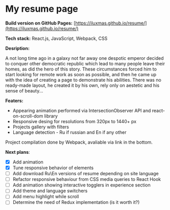# My resume page

**Build version on GitHub Pages:** [https://iluxmas.github.io/resume/](https://iluxmas.github.io/resume/)

**Tech stack:** React.js, JavaScript, Webpack, CSS

**Desription:**

A not long time ago in a galaxy not far away one despotic emperor decided to conquer other democratic republic which lead to many people leave their homes, as did the hero of this story. These circumstances forced him to start looking for remote work as soon as possible, and then he came up with the idea of ​​creating a page to demonstrate his abilities. There was no ready-made layout, he created it by his own, rely only on aestetic and his sense of beauty...

**Featers:**

- Appearing animation performed via IntersectionObserver API and react-on-scroll-dom library
- Responsive desing for resolutions from 320px to 1440+ px
- Projects gallery with filters
- Language detection - Ru if russian and En if any other

Project compilation done by Webpack, avaliable via link in the bottom.

**Next plans**:

- [x] Add animation
- [x] Tune responsive behavior of elements
- [ ] Add download Ru\En versions of resume depending on site language
- [ ] Refactor responsive behaviour from CSS media queries to React Hook
- [ ] Add animation showing interactive togglers in experience section
- [ ] Add theme and language switchers
- [ ] Add menu highlight while scroll
- [ ] Determine the need of Redux implementation (is it worth it?)
